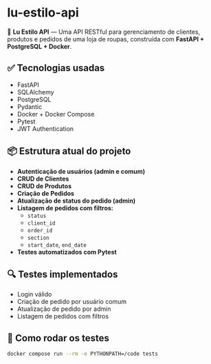 # lu-estilo-api

🧵 **Lu Estilo API** — Uma API RESTful para gerenciamento de clientes, produtos e pedidos de uma loja de roupas, construída com **FastAPI + PostgreSQL + Docker**.

## ✅ Tecnologias usadas

- FastAPI
- SQLAlchemy
- PostgreSQL
- Pydantic
- Docker + Docker Compose
- Pytest
- JWT Authentication

## 📦 Estrutura atual do projeto

- **Autenticação de usuários (admin e comum)**
- **CRUD de Clientes**
- **CRUD de Produtos**
- **Criação de Pedidos**
- **Atualização de status do pedido (admin)**
- **Listagem de pedidos com filtros:**
  - `status`
  - `client_id`
  - `order_id`
  - `section`
  - `start_date`, `end_date`
- **Testes automatizados com Pytest**

## 🔍 Testes implementados

- Login válido
- Criação de pedido por usuário comum
- Atualização de pedido por admin
- Listagem de pedidos com filtros

## 🧪 Como rodar os testes

```bash
docker compose run --rm -e PYTHONPATH=/code tests
```
